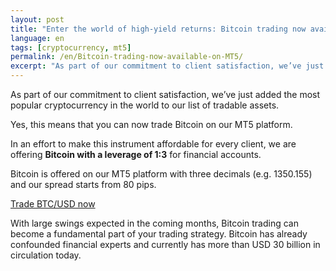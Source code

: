 ```yaml
---
layout: post
title: "Enter the world of high-yield returns: Bitcoin trading now available on MT5"
language: en
tags: [cryptocurrency, mt5]
permalink: /en/Bitcoin-trading-now-available-on-MT5/
excerpt: "As part of our commitment to client satisfaction, we’ve just added the most popular cryptocurrency in the world to our list of tradable assets..."
---
```

As part of our commitment to client satisfaction, we’ve just added the most popular cryptocurrency in the world to our list of tradable assets.
 
Yes, this means that you can now trade Bitcoin on our MT5 platform.
 
In an effort to make this instrument affordable for every client, we are offering <strong>Bitcoin with a leverage of 1:3</strong> for financial accounts.
 
Bitcoin is offered on our MT5 platform with three decimals (e.g. 1350.155) and our spread starts from 80 pips.

<p class="p--action">
<a class="button" href="https://mt.binary.com/en/user/settings/metatrader.html?utm_source=blog&utm_medium=social&utm_campaign=bitcoin_launch#financial"><span>Trade BTC/USD now</span>
</a>
</p>

With large swings expected in the coming months, Bitcoin trading can become a fundamental part of your trading strategy. Bitcoin has already confounded financial experts and currently has more than USD 30 billion in circulation today.